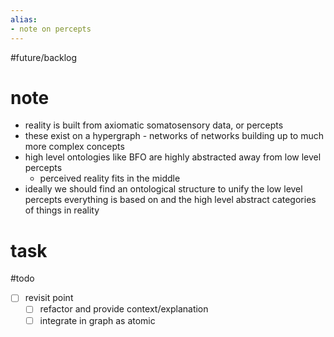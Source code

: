 ```yaml
---
alias:
- note on percepts
---
```

#future/backlog 

# note
- reality is built from axiomatic somatosensory data, or percepts
- these exist on a hypergraph - networks of networks building up to much more complex concepts
- high level ontologies like BFO are highly abstracted away from low level percepts
	- perceived reality fits in the middle
- ideally we should find an ontological structure to unify the low level percepts everything is based on and the high level abstract categories of things in reality

# task
#todo 
- [ ] revisit point
	- [ ] refactor and provide context/explanation
	- [ ] integrate in graph as atomic